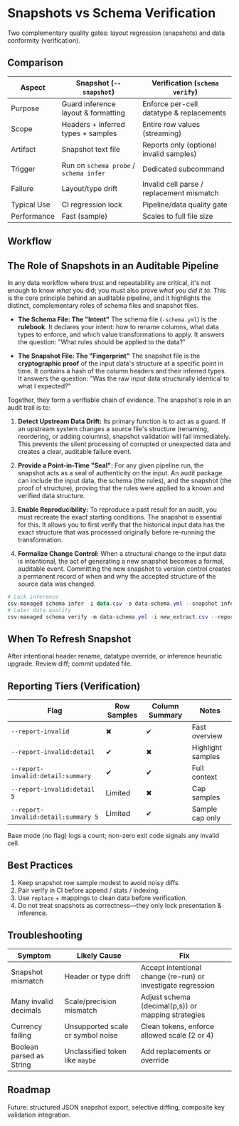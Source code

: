 # Snapshots vs Schema Verification

Two complementary quality gates: layout regression (snapshots) and data conformity (verification).

## Comparison

| Aspect | Snapshot (`--snapshot`) | Verification (`schema verify`) |
|--------|-------------------------|--------------------------------|
| Purpose | Guard inference layout & formatting | Enforce per-cell datatype & replacements |
| Scope | Headers + inferred types + samples | Entire row values (streaming) |
| Artifact | Snapshot text file | Reports only (optional invalid samples) |
| Trigger | Run on `schema probe` / `schema infer` | Dedicated subcommand |
| Failure | Layout/type drift | Invalid cell parse / replacement mismatch |
| Typical Use | CI regression lock | Pipeline/data quality gate |
| Performance | Fast (sample) | Scales to full file size |

## Workflow

## The Role of Snapshots in an Auditable Pipeline

In any data workflow where trust and repeatability are critical, it's not enough to know *what* you did; you must also prove *what you did it to*. This is the core principle behind an auditable pipeline, and it highlights the distinct, complementary roles of schema files and snapshot files.

* **The Schema File: The "Intent"**
    The schema file (`-schema.yml`) is the **rulebook**. It declares your intent: how to rename columns, what data types to enforce, and which value transformations to apply. It answers the question: "What rules should be applied to the data?"

* **The Snapshot File: The "Fingerprint"**
    The snapshot file is the **cryptographic proof** of the input data's structure at a specific point in time. It contains a hash of the column headers and their inferred types. It answers the question: "Was the raw input data structurally identical to what I expected?"

Together, they form a verifiable chain of evidence. The snapshot's role in an audit trail is to:

1. **Detect Upstream Data Drift:** Its primary function is to act as a guard. If an upstream system changes a source file's structure (renaming, reordering, or adding columns), snapshot validation will fail immediately. This prevents the silent processing of corrupted or unexpected data and creates a clear, auditable failure event.

2. **Provide a Point-in-Time "Seal":** For any given pipeline run, the snapshot acts as a seal of authenticity on the input. An audit package can include the input data, the schema (the rules), and the snapshot (the proof of structure), proving that the rules were applied to a known and verified data structure.

3. **Enable Reproducibility:** To reproduce a past result for an audit, you must recreate the exact starting conditions. The snapshot is essential for this. It allows you to first verify that the historical input data has the exact structure that was processed originally before re-running the transformation.

4. **Formalize Change Control:** When a structural change to the input data is intentional, the act of generating a new snapshot becomes a formal, auditable event. Committing the new snapshot to version control creates a permanent record of when and why the accepted structure of the source data was changed.

```powershell
# Lock inference
csv-managed schema infer -i data.csv -o data-schema.yml --snapshot infer.snap --sample-rows 0
# Later data quality
csv-managed schema verify -m data-schema.yml -i new_extract.csv --report-invalid:detail:summary 10
```

## When To Refresh Snapshot

After intentional header rename, datatype override, or inference heuristic upgrade. Review diff; commit updated file.

## Reporting Tiers (Verification)

| Flag | Row Samples | Column Summary | Notes |
|------|-------------|----------------|-------|
| `--report-invalid` | ✖ | ✔ | Fast overview |
| `--report-invalid:detail` | ✔ | ✖ | Highlight samples |
| `--report-invalid:detail:summary` | ✔ | ✔ | Full context |
| `--report-invalid:detail 5` | Limited | ✖ | Cap samples |
| `--report-invalid:detail:summary 5` | Limited | ✔ | Sample cap only |

Base mode (no flag) logs a count; non-zero exit code signals any invalid cell.

## Best Practices

1. Keep snapshot row sample modest to avoid noisy diffs.
2. Pair verify in CI before append / stats / indexing.
3. Use `replace` + mappings to clean data before verification.
4. Do not treat snapshots as correctness—they only lock presentation & inference.

## Troubleshooting

| Symptom | Likely Cause | Fix |
|---------|--------------|-----|
| Snapshot mismatch | Header or type drift | Accept intentional change (re-run) or investigate regression |
| Many invalid decimals | Scale/precision mismatch | Adjust schema (decimal(p,s)) or mapping strategies |
| Currency failing | Unsupported scale or symbol noise | Clean tokens, enforce allowed scale (2 or 4) |
| Boolean parsed as String | Unclassified token like `maybe` | Add replacements or override |

## Roadmap

Future: structured JSON snapshot export, selective diffing, composite key validation integration.
